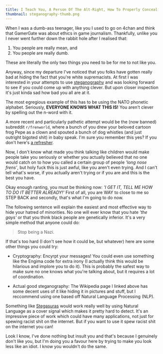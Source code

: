 ```yaml
---
title: I Teach You, A Person Of The Alt-Right, How To Properly Conceal Your Nazism
thumbnail: steganography-thumb.png
---
```


When I was a dumb-ass teenager, like you I used to go on 4chan and think that
GamerGate was about ethics in game journalism. Thankfully, unlike you I never
went further down the rabbit hole after I realised that:

1. You people are really mean, and
2. You people are really dumb.

These are literally the only two things you need to be for me to not like
you.

Anyway, since my departure I've noticed that you folks have gotten really bad
at hiding the fact that you're white supremacists. At first I was interested
in your attempts to use [steganography][] and was looking forward to see if
you could come up with anything clever. But upon closer inspection it's just
kinda sad how bad you all are at it.

[steganography]: https://en.wikipedia.org/wiki/Steganography

The most egregious example of this has to be using the NATO phonetic alphabet.
Seriously, **EVERYONE KNOWS WHAT THIS IS!** You aren't clever by spelling out
the n-word with it.

A more recent and particularly pathetic attempt would be the (now banned)
subreddit `r/frenworld`, where a bunch of you drew your beloved cartoon frog
Pepe as a clown and spouted a bunch of dog whistles (and just outright bigoted
shit) in baby speak. I'm sure you remember this yes? If you don't here's [a
refresher].

[a refresher]: https://www.reddit.com/r/TopMindsOfReddit/comments/bjwbln/rfrenworld_is_a_look_into_just_how_acceptable_and/

Now, I don't know what made you think talking like children would make people
take you seriously or whether you actually believed that no one would catch on
to how you called a certain group of people *'long nose frens'*, but holy fuck
this is just awful, like you aren't even trying. And I can't tell what's
worse, if you actually aren't trying or if you are and this is the best you
have.

Okay enough ranting, you must be thinking now: *'I GET IT, TELL ME HOW TO DO
IT BETTER ALREADY!'* First of all, you are WAY to close to me so STEP BACK and
secondly, that's what I'm going to do now.

The following sentence will explain the easiest and most effective way to hide
your hatred of minorities. No one will ever know that you hate *'the gays'* or
that you think black people are genetically inferior. It's a very simple
method that anyone could do:

> Stop being a Nazi.

If that's too hard (I don't see how it could be, but whatever) here are some
other things you could try:

* Cryptography: Encyrpt your messages! You could even use something like the
Engima code for extra irony (I actually think this would be hilarious and
implore you to do it). This is probably the safest way to make sure no one
knows what you're talking about, but it requires a lot of coordination.

* Actual good steganography: The Wikipedia page I linked above has some decent
uses of it like hiding it in pictures and stuff, but I reccommend using one
based off Natural Language Processing (NLP).

Something like [Stegasuras](https://steganography.live/info) would work really
well by using Natural Language as a cover signal which makes it pretty hard to
detect. It's an impressive piece of work which could have many applications,
not just for spewing racist shit on the internet. But if you want to use it
spew racist shit on the internet you can!

Look I know, I've done nothing but insult you and that's because I genuinely
don't like you, but I'm doing you a favour here by trying to make you look
less like an idiot. I know you wouldn't do the same.
